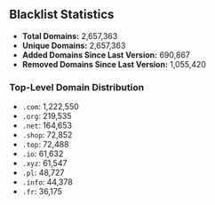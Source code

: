 ## Blacklist Statistics

- **Total Domains:** 2,657,363
- **Unique Domains:** 2,657,363
- **Added Domains Since Last Version:** 690,867
- **Removed Domains Since Last Version:** 1,055,420

### Top-Level Domain Distribution

-  `.com`: 1,222,550
-  `.org`: 219,535
-  `.net`: 164,653
-  `.shop`: 72,852
-  `.top`: 72,488
-  `.io`: 61,632
-  `.xyz`: 61,547
-  `.pl`: 48,727
-  `.info`: 44,378
-  `.fr`: 36,175
